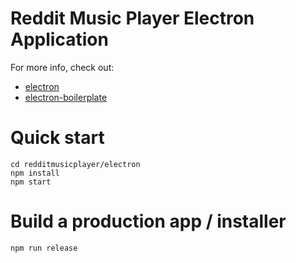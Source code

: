 # Reddit Music Player Electron Application

For more info, check out:

* [electron](http://electron.atom.io/)
* [electron-boilerplate](https://github.com/szwacz/electron-boilerplate)

# Quick start

```
cd redditmusicplayer/electron
npm install
npm start
```

# Build a production app / installer

```
npm run release
```